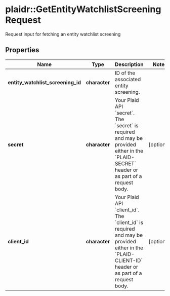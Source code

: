 # plaidr::GetEntityWatchlistScreeningRequest

Request input for fetching an entity watchlist screening

## Properties
Name | Type | Description | Notes
------------ | ------------- | ------------- | -------------
**entity_watchlist_screening_id** | **character** | ID of the associated entity screening. | 
**secret** | **character** | Your Plaid API &#x60;secret&#x60;. The &#x60;secret&#x60; is required and may be provided either in the &#x60;PLAID-SECRET&#x60; header or as part of a request body. | [optional] 
**client_id** | **character** | Your Plaid API &#x60;client_id&#x60;. The &#x60;client_id&#x60; is required and may be provided either in the &#x60;PLAID-CLIENT-ID&#x60; header or as part of a request body. | [optional] 


